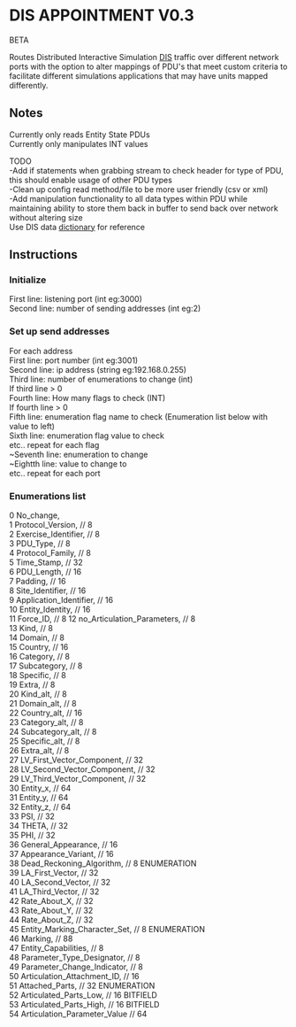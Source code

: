 
# DIS APPOINTMENT V0.3
BETA   

Routes Distributed Interactive Simulation [DIS](https://en.wikipedia.org/wiki/Distributed_Interactive_Simulation) traffic over different network ports with the option to alter mappings of PDU's that meet custom criteria to facilitate different simulations applications that may have units mapped differently. 
   

## Notes
Currently only reads Entity State PDUs   
Currently only manipulates INT values   
   
TODO   
-Add if statements when grabbing stream to check header for type of PDU, this should enable usage of other PDU types   
-Clean up config read method/file to be more user friendly (csv or xml)   
-Add manipulation functionality to all data types within PDU while maintaining ability to store them back in buffer to send back over network without altering size   
Use DIS data [dictionary](http://faculty.nps.edu/brutzman/vrtp/mil/navy/nps/disEnumerations/JdbeHtmlFiles/dis-dd.html) for reference   

## Instructions
### Initialize
First line: 	listening port (int eg:3000)   
Second line: 	number of sending addresses (int eg:2)   
   
### Set up send addresses
For each address   
First line: 	port number (int eg:3001)   
Second line: 	ip address (string eg:192.168.0.255)   
Third line:	number of enumerations to change (int)   
If third line > 0   
	Fourth line:	How many flags to check (INT)   
	If fourth line > 0   
		Fifth line: 	enumeration flag name to check (Enumeration list below with value to left)   
		Sixth line:	enumeration flag value to check   
		etc.. repeat for each flag   
	~Seventh line: 	enumeration to change   
	~Eightth line:	value to change to   
	etc.. repeat for each port   
   
### Enumerations list
0    No_change,    
1    Protocol_Version,		// 8    
2    Exercise_Identifier,	// 8    
3    PDU_Type,			    // 8   
4    Protocol_Family,		// 8   
5    Time_Stamp,		// 32   
6    PDU_Length,		// 16   
7    Padding,			// 16   
8    Site_Identifier,		// 16      
9    Application_Identifier, 	// 16     
10    Entity_Identity,		// 16   
11    Force_ID,			// 8
12    no_Articulation_Parameters,	// 8   
13    Kind,		// 8   
14    Domain,		// 8    
15    Country,		// 16   
16    Category,		// 8   
17    Subcategory,	// 8   
18    Specific,		// 8   
19    Extra,		// 8   
20    Kind_alt,		// 8   
21    Domain_alt,	// 8   
22    Country_alt,	// 16   
23    Category_alt,	// 8   
24    Subcategory_alt,	// 8   
25    Specific_alt,	// 8   
26    Extra_alt,	// 8   
27    LV_First_Vector_Component,	// 32   
28    LV_Second_Vector_Component,	// 32   
29    LV_Third_Vector_Component,	// 32   
30    Entity_x,	// 64   
31    Entity_y,	// 64   
32    Entity_z,	// 64   
33    PSI,	    // 32   
34    THETA,	// 32   
35    PHI,	    // 32   
36    General_Appearance,	    // 16   
37    Appearance_Variant,       // 16   
38    Dead_Reckoning_Algorithm,	// 8 ENUMERATION   
39    LA_First_Vector,	// 32   
40    LA_Second_Vector,	// 32   
41    LA_Third_Vector,	// 32   
42    Rate_About_X,		// 32   
43    Rate_About_Y,		// 32   
44    Rate_About_Z,		// 32   
45    Entity_Marking_Character_Set,	// 8 ENUMERATION   
46    Marking,			    // 88   
47    Entity_Capabilities,	// 8   
48    Parameter_Type_Designator,	// 8   
49    Parameter_Change_Indicator,	// 8   
50    Articulation_Attachment_ID,	// 16   
51    Attached_Parts,			    // 32 ENUMERATION   
52    Articulated_Parts_Low,		// 16 BITFIELD   
53    Articulated_Parts_High,		// 16 BITFIELD   
54    Articulation_Parameter_Value	// 64   
